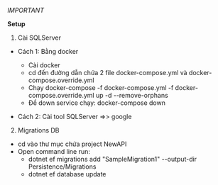 *IMPORTANT*

**Setup**
1. Cài SQLServer
- Cách 1: Bằng docker
	+ Cài docker
	+ cd đến đường dẫn chứa 2 file docker-compose.yml và docker-compose.override.yml
	+ Chạy docker-compose -f docker-compose.yml -f docker-compose.override.yml up -d --remove-orphans
	+ Để down service chạy: docker-compose down

- Cách 2: Cài tool SQLServer =>> google

2. Migrations DB
- cd vào thư mục chứa project NewAPI
- Open command line run:  
	+ dotnet ef migrations add "SampleMigration1" --output-dir Persistence/Migrations
	+ dotnet ef database update

